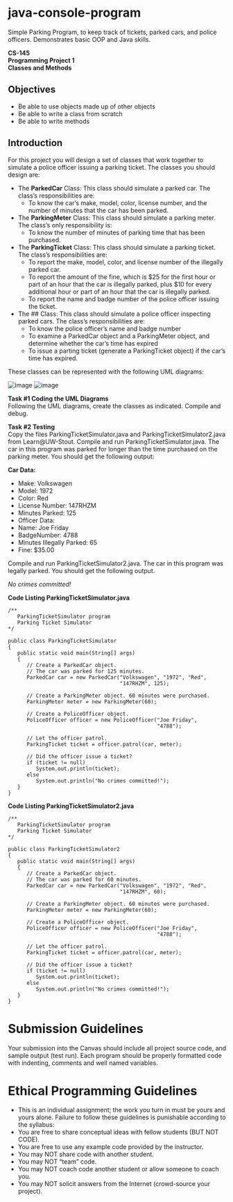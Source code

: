 # java-console-program  
Simple Parking Program, to keep track of tickets, parked cars, and police officers. Demonstrates basic OOP and Java skills.  

**CS-145**  
**Programming Project 1**  
**Classes and Methods**  

## Objectives  
- Be able to use objects made up of other objects  
- Be able to write a class from scratch  
- Be able to write methods  

## Introduction  
For this project you will design a set of classes that work together to simulate a police officer issuing a parking ticket.  The classes you should design are:  
- The **ParkedCar** Class:  This class should simulate a parked car.  The class’s responsibilities are:  
  - To know the car’s make, model, color, license number, and the number of minutes that the car has been parked.  
- The **ParkingMeter** Class:  This class should simulate a parking meter.  The class’s only responsibility is:  
  - To know the number of minutes of parking time that has been purchased.  
- The **ParkingTicket** Class:  This class should simulate a parking ticket.  The class’s responsibilities are:  
  - To report the make, model, color, and license number of the illegally parked car.  
  - To report the amount of the fine, which is $25 for the first hour or part of an hour that the car is illegally parked, plus $10 for every additional hour or part of an hour that the car is illegally parked.  
  - To report the name and badge number of the police officer issuing the ticket.  
- The ## Class:  This class should simulate a police officer inspecting parked cars.  The class’s responsibilities are:  
  - To know the police officer’s name and badge number  
  - To examine a ParkedCar object and a ParkingMeter object, and determine whether the car’s time has expired  
  - To issue a parting ticket (generate a ParkingTicket object) if the car’s time has expired.  


These classes can be represented with the following UML diagrams:  

![image](https://user-images.githubusercontent.com/24593916/143726261-e74e3494-8726-4a01-a842-5bf53d3bdb49.png)
![image](https://user-images.githubusercontent.com/24593916/143726268-e5b86bf8-d9d5-46dc-93f0-9d3741e877f4.png)

**Task #1 Coding the UML Diagrams**  
Following the UML diagrams, create the classes as indicated.  Compile and debug.  

**Task #2 Testing**  
Copy the files ParkingTicketSimulator.java and ParkingTicketSimulator2.java from Learn@UW-Stout.  Compile and run ParkingTicketSimulator.java.  The car in this program was parked for longer than the time purchased on the parking meter.  You should get the following output:

  **Car Data:**  
  - Make: Volkswagen  
  - Model: 1972  
  - Color: Red  
  - License Number: 147RHZM  
  - Minutes Parked: 125  
  - Officer Data:  
  - Name: Joe Friday  
  - BadgeNumber: 4788  
  - Minutes Illegally Parked: 65  
  - Fine: $35.00  

Compile and run ParkingTicketSimulator2.java.  The car in this program was legally parked.  You should get the following output.

_No crimes committed!_


**Code Listing ParkingTicketSimulator.java**

```
/**
   ParkingTicketSimulator program
   Parking Ticket Simulator
*/

public class ParkingTicketSimulator
{
   public static void main(String[] args)
   {
      // Create a ParkedCar object.
      // The car was parked for 125 minutes.
      ParkedCar car = new ParkedCar("Volkswagen", "1972", "Red",
                                    "147RHZM", 125);
      
      // Create a ParkingMeter object. 60 minutes were purchased.
      ParkingMeter meter = new ParkingMeter(60);
      
      // Create a PoliceOfficer object.
      PoliceOfficer officer = new PoliceOfficer("Joe Friday",
                                                "4788");
                                                
      // Let the officer patrol.
      ParkingTicket ticket = officer.patrol(car, meter);
      
      // Did the officer issue a ticket?
      if (ticket != null)
         System.out.println(ticket);
      else
         System.out.println("No crimes committed!");
   }
}
```

**Code Listing ParkingTicketSimulator2.java**

```
/**
   ParkingTicketSimulator program
   Parking Ticket Simulator
*/

public class ParkingTicketSimulator2
{
   public static void main(String[] args)
   {
      // Create a ParkedCar object.
      // The car was parked for 60 minutes.
      ParkedCar car = new ParkedCar("Volkswagen", "1972", "Red",
                                    "147RHZM", 60);
      
      // Create a ParkingMeter object. 60 minutes were purchased.
      ParkingMeter meter = new ParkingMeter(60);
      
      // Create a PoliceOfficer object.
      PoliceOfficer officer = new PoliceOfficer("Joe Friday",
                                                "4788");
                                                
      // Let the officer patrol.
      ParkingTicket ticket = officer.patrol(car, meter);
      
      // Did the officer issue a ticket?
      if (ticket != null)
         System.out.println(ticket);
      else
         System.out.println("No crimes committed!");
   }
}
```
# **Submission Guidelines**  
Your submission into the Canvas should include all project source code, and sample output (test run).  Each program should be properly formatted code with indenting, comments and well named variables. 

# **Ethical Programming Guidelines**  
- This is an individual assignment; the work you turn in must be yours and yours alone.  Failure to follow these guidelines is punishable according to the syllabus:
- You are free to share conceptual ideas with fellow students (BUT NOT CODE).
- You are free to use any example code provided by the instructor.
- You may NOT share code with another student.
- You may NOT “team” code.
- You may NOT coach code another student or allow someone to coach you.
- You may NOT solicit answers from the Internet (crowd-source your project).


